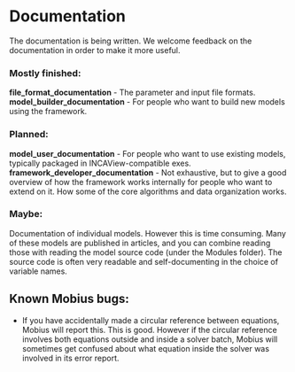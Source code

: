 # Documentation

The documentation is being written. 
We welcome feedback on the documentation in order to make it more useful.

### Mostly finished:
**file_format_documentation** - The parameter and input file formats.
**model_builder_documentation** - For people who want to build new models using the framework.

### Planned:
**model_user_documentation** - For people who want to use existing models, typically packaged in INCAView-compatible exes.
**framework_developer_documentation** - Not exhaustive, but to give a good overview of how the framework works internally for people who want to extend on it. How some of the core algorithms and data organization works.

### Maybe:
Documentation of individual models. However this is time consuming. Many of these models are published in articles, and you can combine reading those with reading the model source code (under the Modules folder). The source code is often very readable and self-documenting in the choice of variable names.

## Known Mobius bugs:

-  If you have accidentally made a circular reference between equations, Mobius will report this. This is good. However if the circular reference involves both equations outside and inside a solver batch, Mobius will sometimes get confused about what equation inside the solver was involved in its error report.
